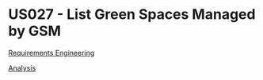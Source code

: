# US027 - List Green Spaces Managed by GSM

[Requirements Engineering](01.requirements-engineering/Readme.md)

[Analysis](02.analysis/Readme.md)